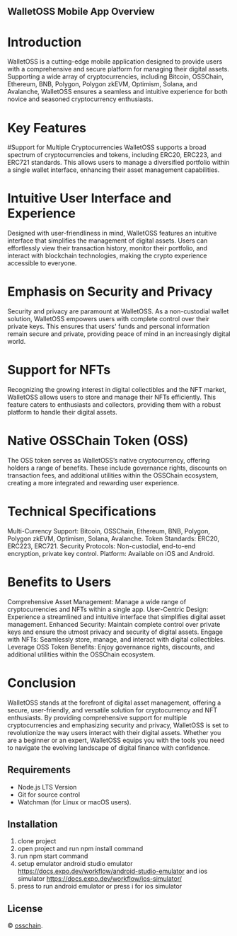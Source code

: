 ## WalletOSS Mobile App Overview
# Introduction
WalletOSS is a cutting-edge mobile application designed to provide users with a comprehensive and secure platform for managing their digital assets. Supporting a wide array of cryptocurrencies, including Bitcoin, OSSChain, Ethereum, BNB, Polygon, Polygon zkEVM, Optimism, Solana, and Avalanche, WalletOSS ensures a seamless and intuitive experience for both novice and seasoned cryptocurrency enthusiasts.

# Key Features
#Support for Multiple Cryptocurrencies
WalletOSS supports a broad spectrum of cryptocurrencies and tokens, including ERC20, ERC223, and ERC721 standards. This allows users to manage a diversified portfolio within a single wallet interface, enhancing their asset management capabilities.

# Intuitive User Interface and Experience
Designed with user-friendliness in mind, WalletOSS features an intuitive interface that simplifies the management of digital assets. Users can effortlessly view their transaction history, monitor their portfolio, and interact with blockchain technologies, making the crypto experience accessible to everyone.

# Emphasis on Security and Privacy
Security and privacy are paramount at WalletOSS. As a non-custodial wallet solution, WalletOSS empowers users with complete control over their private keys. This ensures that users' funds and personal information remain secure and private, providing peace of mind in an increasingly digital world.

# Support for NFTs
Recognizing the growing interest in digital collectibles and the NFT market, WalletOSS allows users to store and manage their NFTs efficiently. This feature caters to enthusiasts and collectors, providing them with a robust platform to handle their digital assets.

# Native OSSChain Token (OSS)
The OSS token serves as WalletOSS’s native cryptocurrency, offering holders a range of benefits. These include governance rights, discounts on transaction fees, and additional utilities within the OSSChain ecosystem, creating a more integrated and rewarding user experience.

# Technical Specifications
Multi-Currency Support: Bitcoin, OSSChain, Ethereum, BNB, Polygon, Polygon zkEVM, Optimism, Solana, Avalanche.
Token Standards: ERC20, ERC223, ERC721.
Security Protocols: Non-custodial, end-to-end encryption, private key control.
Platform: Available on iOS and Android.

# Benefits to Users
Comprehensive Asset Management: Manage a wide range of cryptocurrencies and NFTs within a single app.
User-Centric Design: Experience a streamlined and intuitive interface that simplifies digital asset management.
Enhanced Security: Maintain complete control over private keys and ensure the utmost privacy and security of digital assets.
Engage with NFTs: Seamlessly store, manage, and interact with digital collectibles.
Leverage OSS Token Benefits: Enjoy governance rights, discounts, and additional utilities within the OSSChain ecosystem.

# Conclusion
WalletOSS stands at the forefront of digital asset management, offering a secure, user-friendly, and versatile solution for cryptocurrency and NFT enthusiasts. By providing comprehensive support for multiple cryptocurrencies and emphasizing security and privacy, WalletOSS is set to revolutionize the way users interact with their digital assets. Whether you are a beginner or an expert, WalletOSS equips you with the tools you need to navigate the evolving landscape of digital finance with confidence.


## Requirements

- Node.js LTS Version
- Git for source control
- Watchman (for Linux or macOS users).

## Installation

1. clone project
2. open project and run npm install command
3. run npm start command
4. setup emulator android studio emulator https://docs.expo.dev/workflow/android-studio-emulator and ios simulator https://docs.expo.dev/workflow/ios-simulator/
5. press to run android emulator or press i for ios simulator

## License

© [osschain](https://osschain.gitbook.io/docs/platforms/mygo-apps-development).

